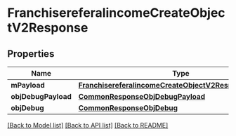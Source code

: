 # FranchisereferalincomeCreateObjectV2Response

## Properties
Name | Type | Description | Notes
------------ | ------------- | ------------- | -------------
**mPayload** | [**FranchisereferalincomeCreateObjectV2ResponseMPayload**](FranchisereferalincomeCreateObjectV2ResponseMPayload.md) |  | 
**objDebugPayload** | [**CommonResponseObjDebugPayload**](CommonResponseObjDebugPayload.md) |  | [optional] 
**objDebug** | [**CommonResponseObjDebug**](CommonResponseObjDebug.md) |  | [optional] 

[[Back to Model list]](../README.md#documentation-for-models) [[Back to API list]](../README.md#documentation-for-api-endpoints) [[Back to README]](../README.md)


